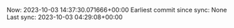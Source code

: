 Now: 2023-10-03 14:37:30.071666+00:00 Earliest commit since sync: None Last sync: 2023-10-03 04:29:08+00:00
